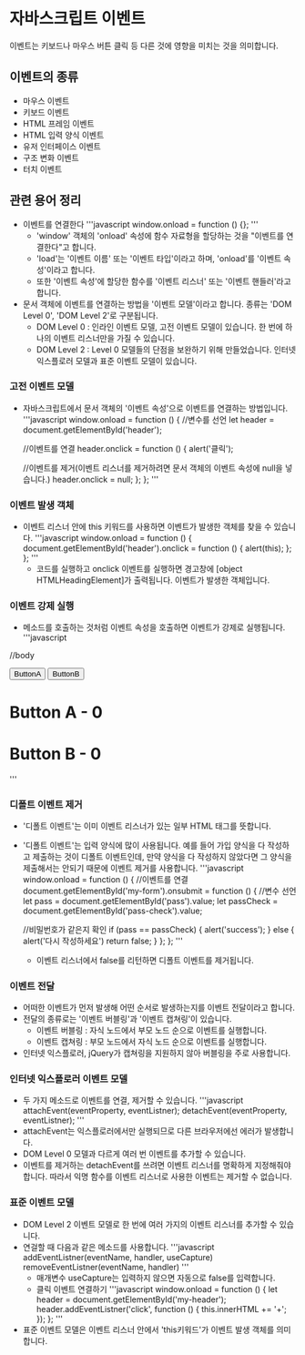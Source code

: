 # 자바스크립트 이벤트
이벤트는 키보드나 마우스 버튼 클릭 등 다른 것에 영향을 미치는 것을 의미합니다.
## 이벤트의 종류
- 마우스 이벤트
- 키보드 이벤트
- HTML 프레임 이벤트
- HTML 입력 양식 이벤트
- 유저 인터페이스 이벤트
- 구조 변화 이벤트
- 터치 이벤트

## 관련 용어 정리
- 이벤트를 연결한다
'''javascript
window.onload = function () {};
'''
  + 'window' 객체의 'onload' 속성에 함수 자료형을 할당하는 것을 "이벤트를 연결한다"고 합니다.
  + 'load'는 '이벤트 이름' 또는 '이벤트 타입'이라고 하며, 'onload'를 '이벤트 속성'이라고 합니다.
  + 또한 '이벤트 속성'에 할당한 함수를 '이벤트 리스너' 또는 '이벤트 핸들러'라고 합니다.
- 문서 객체에 이벤트를 연결하는 방법을 '이벤트 모델'이라고 합니다. 종류는 'DOM Level 0', 'DOM Level 2'로 구분됩니다.
  + DOM Level 0 : 인라인 이벤트 모델, 고전 이벤트 모델이 있습니다. 한 번에 하나의 이벤트 리스너만을 가질 수 있습니다.
  + DOM Level 2 : Level 0 모델들의 단점을 보완하기 위해 만들었습니다. 인터넷 익스플로러 모델과 표준 이벤트 모델이 있습니다.

### 고전 이벤트 모델
- 자바스크립트에서 문서 객체의 '이벤트 속성'으로 이벤트를 연결하는 방법입니다.
'''javascript
window.onload = function () {
  //변수를 선언
  let header = document.getElementById('header');

  //이벤트를 연결
  header.onclick = function () {
    alert('클릭');

    //이벤트를 제거(이벤트 리스너를 제거하려면 문서 객체의 이벤트 속성에 null을 넣습니다.)
    header.onclick = null;
  };
};
'''

### 이벤트 발생 객체
- 이벤트 리스너 안에 this 키워드를 사용하면 이벤트가 발생한 객체를 찾을 수 있습니다.
'''javascript
window.onload = function () {
  document.getElementById('header').onclick = function () {
    alert(this);
  };
};
'''
  + 코드를 실행하고 onclick 이벤트를 실행하면 경고창에 [object HTMLHeadingElement]가 출력됩니다. 이벤트가 발생한 객체입니다.

### 이벤트 강제 실행
- 메소드를 호출하는 것처럼 이벤트 속성을 호출하면 이벤트가 강제로 실행됩니다.
'''javascript
<script>
  //문서 객체를 가져옴
  let buttonA = document.getElementById('button-a');
  let buttonB = document.getElementById('button-b');
  let counterA = document.getElementById('counter-a');
  let counterB = document.getElementById('counter-b');

  //이벤트를 연결
  buttonA.onclick = function () {
    counterA.innerHTML = Number(counterA.innerHTML) + 1;
  };
  buttonB.onclick = function () {
    counterB.innerHTML = Number(counterB.innerHTML) + 1;
    //버튼B 클릭시 A의 클릭 횟수 증가
    buttonA.onclick();
  };
</script>
//body
<body>
  <button id="button-a">ButtonA</button>
  <button id="button-b">ButtonB</button>
  <h1>Button A - <span id="counter-a">0</span></h1>
  <h1>Button B - <span id="counter-b">0</span></h1>
</body>
'''

### 디폴트 이벤트 제거
- '디폴트 이벤트'는 이미 이벤트 리스너가 있는 일부 HTML 태그를 뜻합니다.
- '디폴트 이벤트'는 입력 양식에 많이 사용됩니다. 예를 들어 가입 양식을 다 작성하고 제출하는 것이 디폴트 이벤트인데, 만약 양식을 다 작성하지 않았다면 그 양식을 제출해서는 안되기 때문에 이벤트 제거를 사용합니다.
'''javascript
window.onload = function () {
  //이벤트를 연결
  document.getElementById('my-form').onsubmit = function () {
    //변수 선언
    let pass = document.getElementById('pass').value;
    let passCheck = document.getElementById('pass-check').value;

    //비밀번호가 같은지 확인
    if (pass == passCheck) {
      alert('success');
    } else {
      alert('다시 작성하세요')
      return false;
    }
  };
};
'''
  + 이벤트 리스너에서 false를 리턴하면 디폴트 이벤트를 제거됩니다.

### 이벤트 전달
- 어떠한 이벤트가 먼저 발생해 어떤 순서로 발생하는지를 이벤트 전달이라고 합니다.
- 전달의 종류로는 '이벤트 버블링'과 '이벤트 캡쳐링'이 있습니다.
  + 이벤트 버블링 : 자식 노드에서 부모 노드 순으로 이벤트를 실행합니다.
  + 이벤트 캡쳐링 : 부모 노드에서 자식 노드 순으로 이벤트를 실행합니다.
- 인터넷 익스플로러, jQuery가 캡쳐링을 지원하지 않아 버블링을 주로 사용합니다.

### 인터넷 익스플로러 이벤트 모델
- 두 가지 메소드로 이벤트를 연결, 제거할 수 있습니다.
'''javascript
attachEvent(eventProperty, eventListner);
detachEvent(eventProperty, eventListner);
'''
- attachEvent는 익스플로러에서만 실행되므로 다른 브라우저에선 에러가 발생합니다.
- DOM Level 0 모델과 다르게 여러 번 이벤트를 추가할 수 있습니다.
- 이벤트를 제거하는 detachEvent를 쓰려면 이벤트 리스너를 명확하게 지정해줘야 합니다. 따라서 익명 함수를 이벤트 리스너로 사용한 이벤트는 제거할 수 없습니다.

### 표준 이벤트 모델
- DOM Level 2 이벤트 모델로 한 번에 여러 가지의 이벤트 리스너를 추가할 수 있습니다.
- 연걸할 때 다음과 같은 메소드를 사용합니다.
'''javascript
addEventListner(eventName, handler, useCapture)
removeEventListner(eventName, handler)
'''
  + 매개변수 useCapture는 입력하지 않으면 자동으로 false를 입력합니다.
  + 클릭 이벤트 연결하기
  '''javascript
  window.onload = function () {
    let header = document.getElementById('my-header');
    header.addEventListner('click', function () {
      this.innerHTML += '+';
      });
  };
  '''
- 표준 이벤트 모델은 이벤트 리스너 안에서 'this키워드'가 이벤트 발생 객체를 의미합니다.
